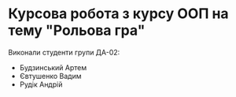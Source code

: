 # Курсова робота з курсу ООП на тему "Рольова гра"

Виконали студенти групи ДА-02:
- Будзинський Артем
- Євтушенко Вадим
- Рудік Андрій
